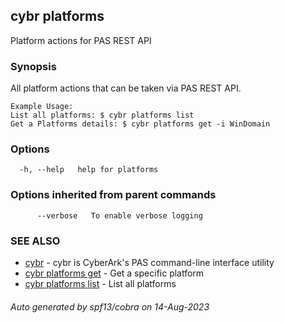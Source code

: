 ## cybr platforms

Platform actions for PAS REST API

### Synopsis

All platform actions that can be taken via PAS REST API.
	
	Example Usage:
	List all platforms: $ cybr platforms list
	Get a Platforms details: $ cybr platforms get -i WinDomain

### Options

```
  -h, --help   help for platforms
```

### Options inherited from parent commands

```
      --verbose   To enable verbose logging
```

### SEE ALSO

* [cybr](cybr.md)	 - cybr is CyberArk's PAS command-line interface utility
* [cybr platforms get](cybr_platforms_get.md)	 - Get a specific platform
* [cybr platforms list](cybr_platforms_list.md)	 - List all platforms

###### Auto generated by spf13/cobra on 14-Aug-2023
